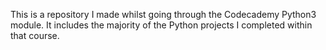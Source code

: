 This is a repository I made whilst going through the Codecademy Python3 module. It includes the majority of the Python projects I completed within that course.

